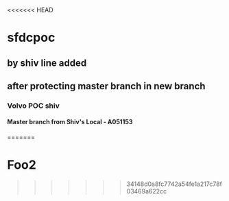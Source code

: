 <<<<<<< HEAD
# sfdcpoc

## by shiv line added

## after protecting master branch in new branch

### Volvo POC shiv 

#### Master branch from Shiv's Local - A051153
=======
# Foo2
>>>>>>> 34148d0a8fc7742a54fe1a217c78f03469a622cc
